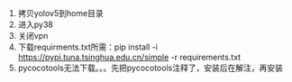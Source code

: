 1. 拷贝yolov5到home目录
2. 进入py38
3. 关闭vpn
4. 下载requirments.txt所需：pip install -i https://pypi.tuna.tsinghua.edu.cn/simple -r requirements.txt 
5. pycocotools无法下载。。。先把pycocotools注释了，安装后在解注，再安装
